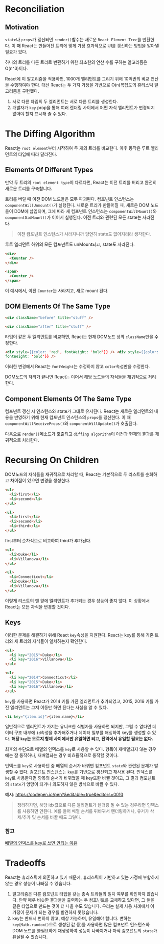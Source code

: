 # Reconciliation

## Motivation

`state`나 `props`가 갱신되면 `render()`함수는 새로운 `React Element Tree`를 반환한다. 이 때 React는 만들어진 트리에 맞게 가장 효과적으로 UI를 갱신하는 방법을 알아낼 필요가 있다.

하나의 트리를 다른 트리로 변환하기 위한 최소한의 연산 수를 구하는 알고리즘은 O(n^3)이다.

React에 이 알고리즘을 적용하면, 1000개 엘리먼트를 그리기 위해 10억번의 비교 연산을 수행하여야 한다. 대신 React는 두 가지 가정을 기반으로 O(n)복잡도의 휴리스틱 알고리즘을 구현했다.

1. 서로 다른 타입의 두 엘리먼트는 서로 다른 트리를 생성한다.
2. 개발자가 `key` prop을 통해 여러 렌더링 사이에서 어떤 자식 엘리먼트가 변경되지 않아야 할지 표시해 줄 수 있다.

# The Diffing Algorithm

React는 `root element`부터 시작하여 두 개의 트리를 비교한다. 이후 동작은 루트 엘리먼트의 타입에 따라 달라진다.

## Elements Of Different Types

만약 두 트리의 `root element type`이 다르다면, React는 이전 트리를 버리고 완전히 새로운 트리를 구축합니다.

트리를 버릴 때 이전 DOM 노드들은 모두 파괴된다. 컴포넌트 인스턴스는 `componentWillUnmount()`가 실행된다. 새로운 트리가 만들어질 때, 새로운 DOM 노드들이 DOM에 삽입되며, 그에 따라 새 컴포넌트 인스턴스는 `componentWillMount()`와 `componentDidMount()`가 이어서 실행된다. 이전 트리와 관련된 모든 state는 사라진다.

> 이전 컴포넌트 인스턴스가 사라지니까 당연히 state도 없어지리라 생각한다.

루트 엘리먼트 하위의 모든 컴포넌트도 unMount되고, state도 사라진다.

```html
<div>
  <Counter />
</div>

<span>
  <Counter />
</span>
```

이 예시에서, 이전 `Counter`는 사라지고, 새로 mount 된다.

## DOM Elements Of The Same Type

```html
<div className="before" title="stuff" />

<div className="after" title="stuff" />
```

타입이 같은 두 엘리먼트를 비교하면, React는 현재 DOM노드 상의 `className`만을 수정한다.

```html
<div style={{color: 'red', fontWeight: 'bold'}} /> <div style={{color: 'green',
fontWeight: 'bold'}} />
```

이러한 변경에서 React는 `fontWeight`는 수정하지 않고 `color`속성만을 수정한다.

DOM노드의 처리가 끝나면 React는 이어서 해당 노드들의 자식들을 재귀적으로 처리한다.

## Component Elements Of The Same Type

컴포넌트 갱신 시 인스턴스와 state가 그대로 유지된다. React는 새로운 엘리먼트의 내용을 반영하기 위해 현재 컴포넌트 인스턴스의 `props`를 갱신한다. 이 때 `componentWillReceiveProps()`와 `componentWillUpdate()`가 호출된다.

다음으로 `render()`메소드가 호출되고 `diffing algorithm`이 이전과 현재의 결과를 재귀적으로 처리한다.

# Recursing On Children

DOM노드의 자식들을 재귀적으로 처리할 때, React는 기본적으로 두 리스트를 순회하고 차이점이 있으면 변경을 생성한다.

```html
<ul>
  <li>first</li>
  <li>second</li>
</ul>

<ul>
  <li>first</li>
  <li>second</li>
  <li>third</li>
</ul>
```

first부터 순차적으로 비교하여 third가 추가된다.

```html
<ul>
  <li>Duke</li>
  <li>Villanova</li>
</ul>

<ul>
  <li>Connecticut</li>
  <li>Duke</li>
  <li>Villanova</li>
</ul>
```

이렇게 리스트의 맨 앞에 엘리먼트가 추가되는 경우 성능이 좋지 않다. 이 상황에서 React는 모든 자식을 변경할 것이다.

## Keys

이러한 문제를 해결하기 위해 React `key`속성을 지원한다. React는 key를 통해 기존 트리와 새 트리의 자식들이 일치하는지 확인한다.

```html
<ul>
  <li key="2015">Duke</li>
  <li key="2016">Villanova</li>
</ul>

<ul>
  <li key="2014">Connecticut</li>
  <li key="2015">Duke</li>
  <li key="2016">Villanova</li>
</ul>
```

`key`를 사용하면 React가 2014 키를 가진 엘리먼트가 추가되었고, 2015, 2016 키를 가진 엘리먼트는 그저 이동만 하면 된다는 사실을 알 수 있다.

```html
<li key="{item.id}">{item.name}</li>
```

일반적으로 엘리먼트가 가지는 유니크한 식별자를 사용하면 되지만, 그럴 수 없다면 데이터 구조 내부에 `id`속성을 추가해주거나 데이터 일부를 해싱하여 key를 생성할 수 있다. **해당 `key`는 오로지 형제 사이에서만 유일하면 되고, 전역에서 유일할 필요는 없다.**

최후의 수단으로 배열의 인덱스를 `key`로 사용할 수 있다. 항목이 재배열되지 않는 경우에는 잘 동작하나, 재배열되는 경우 비효율적으로 동작할 것이다.

인덱스를 `key`로 사용하던 중 배열의 순서가 바뀌면 컴포넌트 `state`와 관련된 문제가 발생할 수 있다. 컴포넌트 인스턴스는 `key`를 기반으로 갱신되고 재사용 된다. 인덱스를 `key`로 사용한다면 항목의 순서가 바뀌었을 때 key또한 바뀔 것이고, 그 결과 컴포넌트의 `state`가 엉망이 되거나 의도하지 않은 방식으로 바뀔 수 있다.

예시: https://codepen.io/pen?&editable=true&editors=0010

> 정리하자면, 해당 idx값으로 다른 엘리먼트가 렌더링 될 수 있는 경우라면 인덱스를 사용하면 안된다. 예를 들어 배열 순서를 뒤바꿔서 렌더링하거나, 유저가 삭제/추가 및 순서를 바꿀 때도 그렇다.

### 참고

[배열의 인덱스를 key로 쓰면 안되는 이유](https://medium.com/sjk5766/react-%EB%B0%B0%EC%97%B4%EC%9D%98-index%EB%A5%BC-key%EB%A1%9C-%EC%93%B0%EB%A9%B4-%EC%95%88%EB%90%98%EB%8A%94-%EC%9D%B4%EC%9C%A0-3ce48b3a18fb)

# Tradeoffs

React는 휴리스틱에 의존하고 있기 때문에, 휴리스틱이 기반하고 있는 가정에 부합하지 않는 경우 성능이 나빠질 수 있습니다.

1. 알고리즘은 다른 컴포넌트 타입을 갖는 종속 트리들의 일치 여부를 확인하지 않습니다. 만약 매우 비슷한 결과물을 출력하는 두 컴포넌트를 교체하고 있다면, 그 둘을 같은 타입으로 만드는 것이 더 나을 수도 있습니다. 우리는 실제 사용 사례에서 이 가정이 문제가 되는 경우를 발견하지 못했습니다.
2. key는 반드시 변하지 않고, 예상 가능하며, 유일해야 합니다. 변하는 `key`(`Math.random()`으로 생성된 값 등)를 사용하면 많은 컴포넌트 인스턴스와 DOM 노드를 불필요하게 재생성하여 성능이 나빠지거나 자식 컴포넌트의 `state가` 유실될 수 있습니다.
